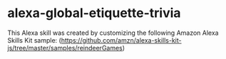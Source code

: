# alexa-global-etiquette-trivia

This Alexa skill was created by customizing the following Amazon Alexa Skills Kit sample: (https://github.com/amzn/alexa-skills-kit-js/tree/master/samples/reindeerGames)